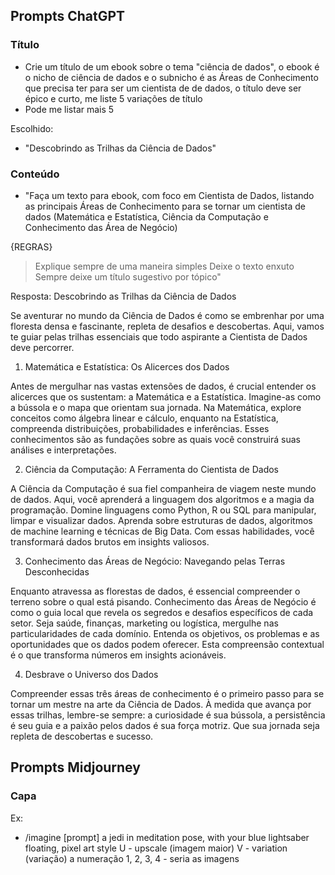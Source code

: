 ## Prompts ChatGPT

### Título
- Crie um título de um ebook sobre o tema "ciência de dados", o ebook é o nicho de ciência de dados e o subnicho é as Áreas de Conhecimento que precisa ter para ser um cientista de de dados, o título deve ser épico e curto, me liste 5 variações de título
- Pode me listar mais 5

Escolhido:  
- "Descobrindo as Trilhas da Ciência de Dados"

### Conteúdo
- "Faça um texto para ebook, com foco em Cientista de Dados, listando as principais Áreas de Conhecimento para se tornar um cientista de dados (Matemática e Estatística, Ciência da Computação e Conhecimento das Área de Negócio)

{REGRAS}

> Explique sempre de uma maneira simples
> Deixe o texto enxuto 
> Sempre deixe um título sugestivo por tópico"

Resposta:
Descobrindo as Trilhas da Ciência de Dados

Se aventurar no mundo da Ciência de Dados é como se embrenhar por uma floresta densa e fascinante, repleta de desafios e descobertas. Aqui, vamos te guiar pelas trilhas essenciais que todo aspirante a Cientista de Dados deve percorrer.

1. Matemática e Estatística: Os Alicerces dos Dados

Antes de mergulhar nas vastas extensões de dados, é crucial entender os alicerces que os sustentam: a Matemática e a Estatística. Imagine-as como a bússola e o mapa que orientam sua jornada. Na Matemática, explore conceitos como álgebra linear e cálculo, enquanto na Estatística, compreenda distribuições, probabilidades e inferências. Esses conhecimentos são as fundações sobre as quais você construirá suas análises e interpretações.

2. Ciência da Computação: A Ferramenta do Cientista de Dados

A Ciência da Computação é sua fiel companheira de viagem neste mundo de dados. Aqui, você aprenderá a linguagem dos algoritmos e a magia da programação. Domine linguagens como Python, R ou SQL para manipular, limpar e visualizar dados. Aprenda sobre estruturas de dados, algoritmos de machine learning e técnicas de Big Data. Com essas habilidades, você transformará dados brutos em insights valiosos.

3. Conhecimento das Áreas de Negócio: Navegando pelas Terras Desconhecidas

Enquanto atravessa as florestas de dados, é essencial compreender o terreno sobre o qual está pisando. Conhecimento das Áreas de Negócio é como o guia local que revela os segredos e desafios específicos de cada setor. Seja saúde, finanças, marketing ou logística, mergulhe nas particularidades de cada domínio. Entenda os objetivos, os problemas e as oportunidades que os dados podem oferecer. Esta compreensão contextual é o que transforma números em insights acionáveis.

4. Desbrave o Universo dos Dados

Compreender essas três áreas de conhecimento é o primeiro passo para se tornar um mestre na arte da Ciência de Dados. À medida que avança por essas trilhas, lembre-se sempre: a curiosidade é sua bússola, a persistência é seu guia e a paixão pelos dados é sua força motriz. Que sua jornada seja repleta de descobertas e sucesso.

## Prompts Midjourney

### Capa
Ex:
- /imagine [prompt] a jedi in meditation pose, with your blue lightsaber floating, pixel art style
U - upscale (imagem maior)
V - variation (variação)
a numeração 1, 2, 3, 4 - seria as imagens
